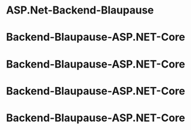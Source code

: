# ASP.Net-Backend-Blaupause
# Backend-Blaupause-ASP.NET-Core
# Backend-Blaupause-ASP.NET-Core
# Backend-Blaupause-ASP.NET-Core
# Backend-Blaupause-ASP.NET-Core
